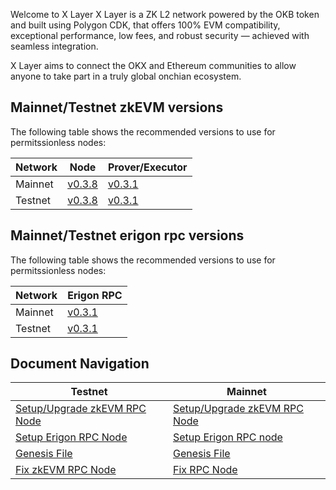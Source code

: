 Welcome to X Layer
X Layer is a ZK L2 network powered by the OKB token and built using Polygon CDK, that offers 100% EVM compatibility, exceptional performance, low fees, and robust security — achieved with seamless integration.

X Layer aims to connect the OKX and Ethereum communities to allow anyone to take part in a truly global onchian ecosystem.

## Mainnet/Testnet zkEVM versions
The following table shows the recommended versions to use for permitssionless nodes:

| Network   | Node      | Prover/Executor   |
| ---       | ---       | ---               |
| Mainnet   | [v0.3.8](https://github.com/okx/xlayer-node/releases/tag/v0.3.8)    |  [v0.3.1](https://github.com/okx/xlayer-prover/releases/tag/v0.3.1)    |
| Testnet   | [v0.3.8](https://github.com/okx/xlayer-node/releases/tag/v0.3.8)    |  [v0.3.1](https://github.com/okx/xlayer-prover/releases/tag/v0.3.1)    |


## Mainnet/Testnet erigon rpc versions
The following table shows the recommended versions to use for permitssionless nodes:

| Network   | Erigon RPC      |
| ---       | ---       |   
| Mainnet   | [v0.3.1](https://github.com/okx/xlayer-erigon/tree/release/v0.3.1)  |
| Testnet   | [v0.3.1](https://github.com/okx/xlayer-erigon/tree/release/v0.3.1)  |

## Document Navigation

| Testnet      |  Mainnet  |
| ---       | ---               |
|   [Setup/Upgrade zkEVM RPC Node](./testnet/setup-zknode-rpc.md)      |   [Setup/Upgrade zkEVM RPC Node](./mainnet/setup-zknode-rpc.md)   |
|   [Setup Erigon RPC Node](./testnet/setup-erigon-rpc.md)      |   [Setup Erigon RPC node](./mainnet/setup-erigon-rpc.md)   |
|   [Genesis File](./testnet/genesis.config.json)     |   [Genesis File](./mainnet/genesis.config.json)   |
|   [Fix zkEVM RPC Node ](./testnet/fix-rpc-node.md)      |    [Fix RPC Node](./mainnet/fix-rpc-node.md) 
